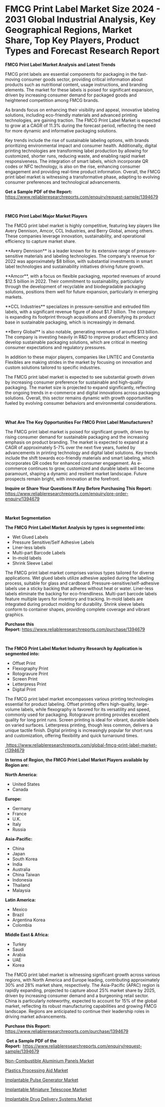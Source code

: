 <p><h1>FMCG Print Label Market Size 2024 - 2031 Global Industrial Analysis, Key Geographical Regions, Market Share, Top Key Players, Product Types and Forecast Research Report</h1></p><p><strong>FMCG Print Label Market Analysis and Latest Trends</strong></p>
<p><p>FMCG print labels are essential components for packaging in the fast-moving consumer goods sector, providing critical information about products such as nutritional content, usage instructions, and branding elements. The market for these labels is poised for significant expansion, driven by increasing consumer demand for packaged goods and heightened competition among FMCG brands. </p><p>As brands focus on enhancing their visibility and appeal, innovative labeling solutions, including eco-friendly materials and advanced printing technologies, are gaining traction. The FMCG Print Label Market is expected to grow at a CAGR of 11.3% during the forecast period, reflecting the need for more dynamic and informative packaging solutions.</p><p>Key trends include the rise of sustainable labeling options, with brands prioritizing environmental impact and consumer health. Additionally, digital printing technologies are transforming label production by allowing for customized, shorter runs, reducing waste, and enabling rapid market responsiveness. The integration of smart labels, which incorporate QR codes or NFC technology, is also on the rise, enhancing consumer engagement and providing real-time product information. Overall, the FMCG print label market is witnessing a transformative phase, adapting to evolving consumer preferences and technological advancements.</p></p>
<p><strong>Get a Sample PDF of the Report:&nbsp;</strong> <a href="https://www.reliableresearchreports.com/enquiry/request-sample/1394679">https://www.reliableresearchreports.com/enquiry/request-sample/1394679</a></p>
<p>&nbsp;</p>
<p><strong>FMCG Print Label Major Market Players</strong></p>
<p><p>The FMCG print label market is highly competitive, featuring key players like Avery Dennison, Amcor, CCL Industries, and Berry Global, among others. These companies leverage innovation, sustainability, and operational efficiency to capture market share.</p><p>**Avery Dennison** is a leader known for its extensive range of pressure-sensitive materials and labeling technologies. The company's revenue for 2022 was approximately $8 billion, with substantial investments in smart label technologies and sustainability initiatives driving future growth.</p><p>**Amcor**, with a focus on flexible packaging, reported revenues of around $12.5 billion in 2022. Their commitment to sustainability, particularly through the development of recyclable and biodegradable packaging solutions, positions them well for future expansion, particularly in emerging markets.</p><p>**CCL Industries** specializes in pressure-sensitive and extruded film labels, with a significant revenue figure of about $1.7 billion. The company is expanding its footprint through acquisitions and diversifying its product base in sustainable packaging, which is increasingly in demand.</p><p>**Berry Global** is also notable, generating revenues of around $13 billion. The company is investing heavily in R&D to improve product efficiency and develop sustainable packaging solutions, which are critical in meeting consumer expectations and regulatory pressures.</p><p>In addition to these major players, companies like LINTEC and Constantia Flexibles are making strides in the market by focusing on innovation and custom solutions tailored to specific industries.</p><p>The FMCG print label market is expected to see substantial growth driven by increasing consumer preference for sustainable and high-quality packaging. The market size is projected to expand significantly, reflecting the ongoing trends in e-commerce and digital innovations across packaging solutions. Overall, this sector remains dynamic with growth opportunities fueled by evolving consumer behaviors and environmental considerations.</p></p>
<p>&nbsp;</p>
<p><strong>What Are The Key Opportunities For FMCG Print Label Manufacturers?</strong></p>
<p><p>The FMCG print label market is poised for significant growth, driven by rising consumer demand for sustainable packaging and the increasing emphasis on product branding. The market is expected to expand at a CAGR of approximately 5-7% over the next five years, fueled by advancements in printing technology and digital label solutions. Key trends include the shift towards eco-friendly materials and smart labeling, which incorporates QR codes for enhanced consumer engagement. As e-commerce continues to grow, customized and durable labels will become paramount, shaping a dynamic and resilient market landscape. Future prospects remain bright, with innovation at the forefront.</p></p>
<p><strong>Inquire or Share Your Questions If Any Before Purchasing This Report:</strong> <a href="https://www.reliableresearchreports.com/enquiry/pre-order-enquiry/1394679">https://www.reliableresearchreports.com/enquiry/pre-order-enquiry/1394679</a></p>
<p>&nbsp;</p>
<p><strong>Market Segmentation</strong></p>
<p><strong>The FMCG Print Label Market Analysis by types is segmented into:</strong></p>
<p><ul><li>Wet Glued Labels</li><li>Pressure Sensitive/Self Adhesive Labels</li><li>Liner-less labels</li><li>Multi-part Barcode Labels</li><li>In-mold labels</li><li>Shrink Sleeve Label</li></ul></p>
<p><p>The FMCG print label market comprises various types tailored for diverse applications. Wet glued labels utilize adhesive applied during the labeling process, suitable for glass and cardboard. Pressure-sensitive/self-adhesive labels use a sticky backing that adheres without heat or water. Liner-less labels eliminate the backing for eco-friendliness. Multi-part barcode labels feature multiple layers for inventory and tracking. In-mold labels are integrated during product molding for durability. Shrink sleeve labels conform to container shapes, providing complete coverage and vibrant graphics.</p></p>
<p><strong>Purchase this Report:&nbsp;</strong><a href="https://www.reliableresearchreports.com/purchase/1394679">https://www.reliableresearchreports.com/purchase/1394679</a></p>
<p>&nbsp;</p>
<p><strong>The FMCG Print Label Market Industry Research by Application is segmented into:</strong></p>
<p><ul><li>Offset Print</li><li>Flexography Print</li><li>Rotogravure Print</li><li>Screen Print</li><li>Letterpress Print</li><li>Digital Print</li></ul></p>
<p><p>The FMCG print label market encompasses various printing technologies essential for product labeling. Offset printing offers high-quality, large-volume labels, while flexography is favored for its versatility and speed, commonly used for packaging. Rotogravure printing provides excellent quality for long print runs. Screen printing is ideal for vibrant, durable labels on varied surfaces. Letterpress printing, though less common, delivers a unique tactile finish. Digital printing is increasingly popular for short runs and customization, offering flexibility and quick turnaround times.</p></p>
<p><a href="https://www.reliableresearchreports.com/global-fmcg-print-label-market-r1394679">&nbsp;https://www.reliableresearchreports.com/global-fmcg-print-label-market-r1394679</a></p>
<p><strong>In terms of Region, the FMCG Print Label Market Players available by Region are:</strong></p>
<p>
    <p> <strong> North America: </strong>
        <ul>
            <li>United States</li>
            <li>Canada</li>
        </ul>
        </p> 
    <p> <strong> Europe: </strong>
        <ul>
            <li>Germany</li>
            <li>France</li>
            <li>U.K.</li>
            <li>Italy</li>
            <li>Russia</li>
        </ul>
        </p> 
    <p> <strong> Asia-Pacific: </strong>
        <ul>
            <li>China</li>
            <li>Japan</li>
            <li>South Korea</li>
            <li>India</li>
            <li>Australia</li>
            <li>China Taiwan</li>
            <li>Indonesia</li>
            <li>Thailand</li>
            <li>Malaysia</li>
        </ul>
        </p> 
    <p> <strong> Latin America: </strong>
        <ul>
            <li>Mexico</li>
            <li>Brazil</li>
            <li>Argentina Korea</li>
            <li>Colombia</li>
        </ul>
        </p> 
    <p> <strong> Middle East & Africa: </strong>
        <ul>
            <li>Turkey</li>
            <li>Saudi</li>
            <li>Arabia</li>
            <li>UAE</li>
            <li>Korea</li>
        </ul>
    </p>
    </p>
<p><p>The FMCG print label market is witnessing significant growth across various regions, with North America and Europe leading, contributing approximately 30% and 28% market share, respectively. The Asia-Pacific (APAC) region is rapidly expanding, projected to capture about 25% market share by 2025, driven by increasing consumer demand and a burgeoning retail sector. China is particularly noteworthy, expected to account for 15% of the global market, reflecting its robust manufacturing capabilities and growing FMCG landscape. Regions are anticipated to continue their leadership roles in driving market advancements.</p></p>
<p><strong>Purchase this Report: </strong><a href="https://www.reliableresearchreports.com/purchase/1394679">https://www.reliableresearchreports.com/purchase/1394679</a></p>
<p>&nbsp;<strong>Get a Sample PDF of the Report:&nbsp;&nbsp;</strong><a href="https://www.reliableresearchreports.com/enquiry/request-sample/1394679">https://www.reliableresearchreports.com/enquiry/request-sample/1394679</a></p>
<p><strong></strong></p>
<p><p><a href="https://issuu.com/reportprime-2/docs/non-combustible-aluminium-panels-ma_4eb051bbd3d01a">Non-Combustible Aluminium Panels Market</a></p><p><a href="https://issuu.com/reportprime-2/docs/plastics-processing-aid-market-size_06c8bbe14f3def">Plastics Processing Aid Market</a></p><p><a href="https://www.linkedin.com/pulse/market-insights-global-implantable-pulse-generator-forecast-pfinf?trackingId=%2BgQSTwNzStq9AWOLrzRR6Q%3D%3D">Implantable Pulse Generator Market</a></p><p><a href="https://www.linkedin.com/pulse/future-implantable-miniature-telescope-market-global-forecast-wrnbf?trackingId=MgGt2QOAQFazjSd5pyPlYA%3D%3D">Implantable Miniature Telescope Market</a></p><p><a href="https://www.linkedin.com/pulse/implantable-drug-delivery-systems-market-research-report-includes-m0rxf?trackingId=H6uVwEiTSK6mcbyQ9xPFrQ%3D%3D">Implantable Drug Delivery Systems Market</a></p></p>